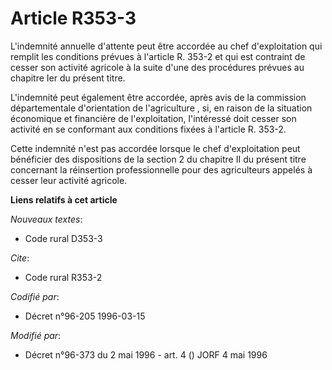 # Article R353-3

L'indemnité annuelle d'attente peut être accordée au chef d'exploitation qui remplit les conditions prévues à l'article R.
353-2 et qui est contraint de cesser son activité agricole à la suite d'une des procédures prévues au chapitre Ier du présent
titre.

L'indemnité peut également être accordée, après avis de la commission départementale d'orientation de l'agriculture , si, en
raison de la situation économique et financière de l'exploitation, l'intéressé doit cesser son activité en se conformant aux
conditions fixées à l'article R. 353-2.

Cette indemnité n'est pas accordée lorsque le chef d'exploitation peut bénéficier des dispositions de la section 2 du
chapitre II du présent titre concernant la réinsertion professionnelle pour des agriculteurs appelés à cesser leur activité
agricole.

**Liens relatifs à cet article**

_Nouveaux textes_:

  - Code rural D353-3

_Cite_:

  - Code rural R353-2

_Codifié par_:

  - Décret n°96-205 1996-03-15

_Modifié par_:

  - Décret n°96-373 du 2 mai 1996 - art. 4 () JORF 4 mai 1996
